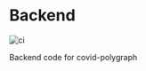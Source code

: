 # Backend

![ci](https://github.com/Team2333/Backend/workflows/ci/badge.svg)

Backend code for covid-polygraph
